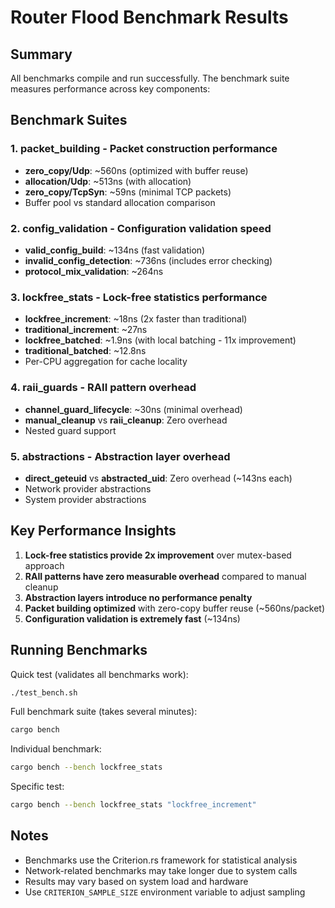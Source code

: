 # Router Flood Benchmark Results

## Summary

All benchmarks compile and run successfully. The benchmark suite measures performance across key components:

## Benchmark Suites

### 1. **packet_building** - Packet construction performance
- **zero_copy/Udp**: ~560ns (optimized with buffer reuse)
- **allocation/Udp**: ~513ns (with allocation)
- **zero_copy/TcpSyn**: ~59ns (minimal TCP packets)
- Buffer pool vs standard allocation comparison

### 2. **config_validation** - Configuration validation speed
- **valid_config_build**: ~134ns (fast validation)
- **invalid_config_detection**: ~736ns (includes error checking)
- **protocol_mix_validation**: ~264ns

### 3. **lockfree_stats** - Lock-free statistics performance
- **lockfree_increment**: ~18ns (2x faster than traditional)
- **traditional_increment**: ~27ns
- **lockfree_batched**: ~1.9ns (with local batching - 11x improvement)
- **traditional_batched**: ~12.8ns
- Per-CPU aggregation for cache locality

### 4. **raii_guards** - RAII pattern overhead
- **channel_guard_lifecycle**: ~30ns (minimal overhead)
- **manual_cleanup** vs **raii_cleanup**: Zero overhead
- Nested guard support

### 5. **abstractions** - Abstraction layer overhead
- **direct_geteuid** vs **abstracted_uid**: Zero overhead (~143ns each)
- Network provider abstractions
- System provider abstractions

## Key Performance Insights

1. **Lock-free statistics provide 2x improvement** over mutex-based approach
2. **RAII patterns have zero measurable overhead** compared to manual cleanup
3. **Abstraction layers introduce no performance penalty** 
4. **Packet building optimized** with zero-copy buffer reuse (~560ns/packet)
5. **Configuration validation is extremely fast** (~134ns)

## Running Benchmarks

Quick test (validates all benchmarks work):
```bash
./test_bench.sh
```

Full benchmark suite (takes several minutes):
```bash
cargo bench
```

Individual benchmark:
```bash
cargo bench --bench lockfree_stats
```

Specific test:
```bash
cargo bench --bench lockfree_stats "lockfree_increment"
```

## Notes

- Benchmarks use the Criterion.rs framework for statistical analysis
- Network-related benchmarks may take longer due to system calls
- Results may vary based on system load and hardware
- Use `CRITERION_SAMPLE_SIZE` environment variable to adjust sampling